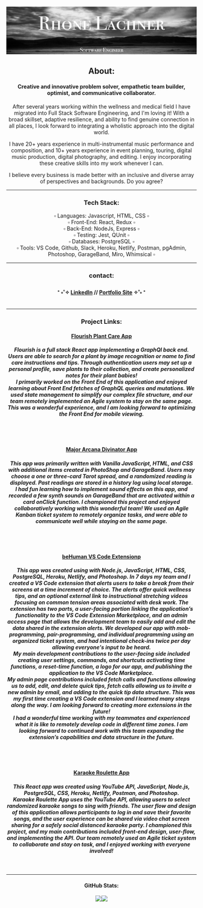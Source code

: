 <img src="header-image.png"></img>

<div align="center">
 
<h2> About: </h2>

   <h4> Creative and innovative problem solver, empathetic team builder, optimist, and communicative collaborator. </h4>

   After several years working within the wellness and medical field I have migrated into Full Stack Software Engineering, and I'm loving it! With a broad skillset, adaptive resilience, and ability to find genuine connection in all places, I look forward to integrating a wholistic approach into the digital world.

   I have 20+ years experience in multi-instrumental music performance and composition, and 10+ years experience in event planning, touring, digital music production, digital photography, and editing. I enjoy incorporating these creative skills into my work whenever I can.

   I believe every business is made better with an inclusive and diverse array of perspectives and backgrounds. Do you agree?
</div>

---

<div align="center">

<h3> Tech Stack: </h3>
  ▫️ Languages: Javascript, HTML, CSS ▫️ </br>
  ▫️ Front-End: React, Redux ▫️ </br>
  ▫️ Back-End: NodeJs, Express ▫️ </br>
  ▫️ Testing: Jest, QUnit ▫️ </br>
  ▫️ Databases: PostgreSQL ▫️ </br>
  ▫️ Tools: VS Code, Github, Slack, Heroku, Netlify, Postman, pgAdmin, Photoshop, GarageBand, Miro, Whimsical ▫️ </br>
</div>

---

<div align="center">
 
 <h3> contact: </h3>
 
   <h4>
    ⁺ ༚˚✧ <a href="https://www.linkedin.com/in/rhonelachner/">LinkedIn</a> //  
     <a href="https://www.rhonelachner.com">Portfolio Site</a> ✧˚༚ ⁺ </br>
   </h4>
</div>

---
<div align="center">
  <h3> Project Links: </h3>
<h4>
<a href="https://flourish-pro.netlify.app/">Flourish Plant Care App</a>
 </h4>
 <h5> Flourish is a full stack React app implementing a GraphQl back end. Users are able to search for a plant by image recognition or name to find care instructions and tips. Through authentication users may set up a personal profile, save plants to their collection, and create personalized notes for their plant babies! 
</br>
I primarily worked on the Front End of this application and enjoyed learning about Front End fetches of GraphQL queries and mutations. We used state management to simplify our complex file structure, and our team remotely implemented an Agile system to stay on the same page. This was a wonderful experience, and I am looking forward to optimizing the Front End for mobile viewing. </h5>
</br>
</br>
<h4>
<a href="https://mystechal-divinators.github.io/project-week-tarot-divinators/index.html">Major Arcana Divinator App</a>
</h4>
 <h5> This app was primarily written with Vanilla JavaScript, HTML, and CSS with additional items created in PhotoShop and GarageBand. Users may choose a one or three-card Tarot spread, and a randomized reading is displayed. Past readings are stored in a history log using local storage.
 </br>
I had fun learning how to implement sound effects on this app, and recorded a few synth sounds on GarageBand that are activated within a card onClick function. I championed this project and enjoyed collaboratively working with this wonderful team! We used an Agile Kanban ticket system to remotely organize tasks, and were able to communicate well while staying on the same page. </h5>
</br>
</br>
<h4>
<a href="https://marketplace.visualstudio.com/items?itemName=not-bot.be-human&ssr=false#overview">beHuman VS Code Extensionp</a>
</h4>
 <h5> This app was created using with Node.js, JavaScript, HTML, CSS, PostgreSQL, Heroku, Netlify, and Photoshop. In 7 days my team and I created a VS Code extension that alerts users to take a break from their screens at a time increment of choice. The alerts offer quick wellness tips, and an optional external link to instructional stretching videos focusing on common tension areas associated with desk work. 
The extension has two parts, a user-facing portion linking the application’s functionality to the VS Code Extension Marketplace, and an admin access page that allows the development team to easily add and edit the data shared in the extension alerts. We developed our app with mob-programming, pair-programming, and individual programming using an organized ticket system, and had intentional check-ins twice per day allowing everyone's input to be heard.
</br>
My main development contributions to the user-facing side included creating user settings, commands, and shortcuts activating time functions, a reset-time function, a logo for our app, and publishing the application to the VS Code Marketplace.
</br>
My admin page contributions included fetch calls and functions allowing us to add, edit, and delete quick tips, fetch calls allowing us to invite a new admin by email, and adding to the quick tip data structure. This was my first time creating a VS Code extension and I learned many steps along the way. I am looking forward to creating more extensions in the future!
</br>
I had a wonderful time working with my teammates and experienced what it is like to remotely develop code in different time zones. I am looking forward to continued work with this team expanding the extension’s capabilities and data structure in the future.
</h5>
</br>
</br>
<h4>
<a href="https://karaoke-roulette.netlify.app/">Karaoke Roulette App</a>
</h4>
 <h5> This React app was created using YouTube API, JavaScript, Node.js, PostgreSQL, CSS, Heroku, Netlify, Postman, and Photoshop. 
 </br>
Karaoke Roulette App uses the YouTube API, allowing users to select randomized karaoke songs to sing with friends. The user flow and design of this application allows participants to log in and save their favorite songs, and the user experience can be shared via video chat screen sharing for a safely social distanced karaoke party. I championed this project, and my main contributions included front-end design, user-flow, and implementing the API. Our team remotely used an Agile ticket system to collaborate and stay on task, and I enjoyed working with everyone involved! </h5>
</br>
</div>

---

<div align="center">
 <h4>
   GitHub Stats:
 </h4>
</div>  
 
<div align="center">
  <img align="" height="130px" src="https://github-readme-stats.vercel.app/api?username=rhonelachner&show_icons=true&hide_title=true&hide_border=true&theme=dark" /><img align="" height="130px" src="https://github-readme-stats.vercel.app/api/top-langs/?username=rhonelachner&show_icons=true&hide_border=true&hide_title=true&layout=compact&theme=dark" />
</div>
